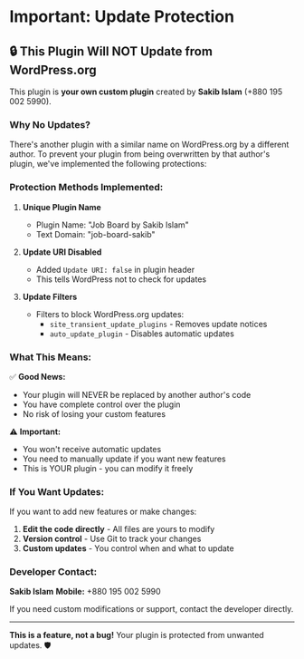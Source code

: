 # Important: Update Protection

## 🔒 This Plugin Will NOT Update from WordPress.org

This plugin is **your own custom plugin** created by **Sakib Islam** (+880 195 002 5990).

### Why No Updates?

There's another plugin with a similar name on WordPress.org by a different author. To prevent your plugin from being overwritten by that author's plugin, we've implemented the following protections:

### Protection Methods Implemented:

1. **Unique Plugin Name**
   - Plugin Name: "Job Board by Sakib Islam"
   - Text Domain: "job-board-sakib"

2. **Update URI Disabled**
   - Added `Update URI: false` in plugin header
   - This tells WordPress not to check for updates

3. **Update Filters**
   - Filters to block WordPress.org updates:
     - `site_transient_update_plugins` - Removes update notices
     - `auto_update_plugin` - Disables automatic updates

### What This Means:

✅ **Good News:**
- Your plugin will NEVER be replaced by another author's code
- You have complete control over the plugin
- No risk of losing your custom features

⚠️ **Important:**
- You won't receive automatic updates
- You need to manually update if you want new features
- This is YOUR plugin - you can modify it freely

### If You Want Updates:

If you want to add new features or make changes:

1. **Edit the code directly** - All files are yours to modify
2. **Version control** - Use Git to track your changes
3. **Custom updates** - You control when and what to update

### Developer Contact:

**Sakib Islam**
**Mobile:** +880 195 002 5990

If you need custom modifications or support, contact the developer directly.

---

**This is a feature, not a bug!** Your plugin is protected from unwanted updates. 🛡️